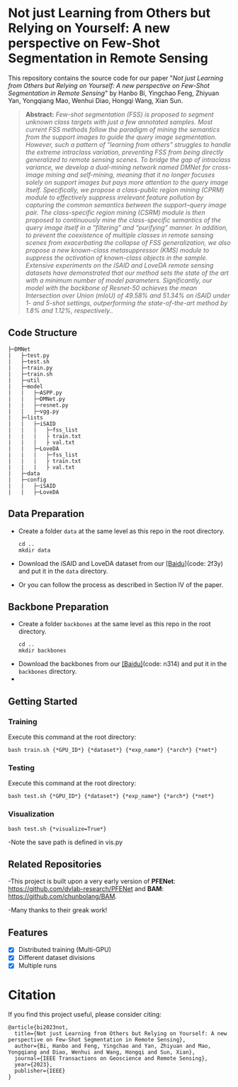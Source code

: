 # Not just Learning from Others but Relying on Yourself: A new perspective on Few-Shot Segmentation in Remote Sensing

This repository contains the source code for our paper "*Not just Learning from Others but Relying on Yourself: A new perspective on Few-Shot Segmentation in Remote Sensing*" by Hanbo Bi, Yingchao Feng, Zhiyuan Yan, Yongqiang Mao, Wenhui Diao, Hongqi Wang, Xian Sun.

> **Abstract:** *Few-shot segmentation (FSS) is proposed to segment unknown class targets with just a few annotated samples. Most current FSS methods follow the paradigm of mining the semantics from the support images to guide the query image segmentation. However, such a pattern of “learning from others” struggles to handle the extreme intraclass variation, preventing FSS from being directly generalized to remote sensing scenes. To bridge the gap of intraclass variance, we develop a dual-mining network named DMNet for cross-image mining and self-mining, meaning that it no longer focuses solely on support images but pays more attention to the query image itself. Specifically, we propose a class-public region mining (CPRM) module to effectively suppress irrelevant feature pollution by capturing the common semantics between the support–query image pair. The class-specific region mining (CSRM) module is then proposed to continuously mine the class-specific semantics of the query image itself in a “filtering” and “purifying” manner. In addition, to prevent the coexistence of multiple classes in remote sensing scenes from exacerbating the collapse of FSS generalization, we also propose a new known-class metasuppressor (KMS) module to suppress the activation of known-class objects in the sample. Extensive experiments on the iSAID and LoveDA remote sensing datasets have demonstrated that our method sets the state of the art with a minimum number of model parameters. Significantly, our model with the backbone of Resnet-50 achieves the mean Intersection over Union (mIoU) of 49.58% and 51.34% on iSAID under 1- and 5-shot settings, outperforming the state-of-the-art method by 1.8% and 1.12%, respectively.\.*

## Code Structure

```
├─DMNet
|   ├─test.py
|   ├─test.sh
|   ├─train.py
|   ├─train.sh
|   ├─util
|   ├─model
|   |   ├─ASPP.py
|   |   ├─DMNet.py
|   |   ├─resnet.py
|   |   ├─vgg.py
|   ├─lists
|   |   ├─iSAID
|   |   |   ├─fss_list
|   |   |   ├ train.txt
|   |   |   ├ val.txt
|   |   ├─LoveDA
|   |   |   ├─fss_list
|   |   |   ├ train.txt
|   |   |   ├ val.txt
|   ├─data
|   ├─config
|   |   ├─iSAID
|   |   ├─LoveDA
```

## Data Preparation

- Create a folder `data` at the same level as this repo in the root directory.

  ```
  cd ..
  mkdir data
  ```
- Download the iSAID and LoveDA dataset from our [[Baidu]](https://pan.baidu.com/s/1NjZxFxLCNcaTCu_uQO8NNA?pwd=2f3)(code: 2f3y) and put it in the `data` directory.
- Or you can follow the process as described in Section IV of the paper.

## Backbone Preparation

- Create a folder `backbones` at the same level as this repo in the root directory.
  ```
  cd ..
  mkdir backbones
  ```
- Download the backbones from our [[Baidu]](https://pan.baidu.com/s/1l9CPkmP69sbxzUYUtwVISg?pwd=n314)(code: n314) and put it in the `backbones` directory.
- 
## Getting Started

### Training 

Execute this command at the root directory: 

```
bash train.sh {*GPU_ID*} {*dataset*} {*exp_name*} {*arch*} {*net*}
```
### Testing

Execute this command at the root directory: 
```
bash test.sh {*GPU_ID*} {*dataset*} {*exp_name*} {*arch*} {*net*}
```

### Visualization

```
bash test.sh {*visualize=True*}
```
-Note the save path is defined in vis.py

## Related Repositories

-This project is built upon a very early version of **PFENet**: https://github.com/dvlab-research/PFENet and **BAM**: https://github.com/chunbolang/BAM. 

-Many thanks to their greak work!

## Features

- [x] Distributed training (Multi-GPU)
- [x] Different dataset divisions
- [x] Multiple runs

# Citation

If you find this project useful, please consider citing:
```
@article{bi2023not,
  title={Not just Learning from Others but Relying on Yourself: A new perspective on Few-Shot Segmentation in Remote Sensing},
  author={Bi, Hanbo and Feng, Yingchao and Yan, Zhiyuan and Mao, Yongqiang and Diao, Wenhui and Wang, Hongqi and Sun, Xian},
  journal={IEEE Transactions on Geoscience and Remote Sensing},
  year={2023},
  publisher={IEEE}
}
```

